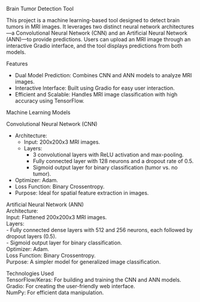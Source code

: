 Brain Tumor Detection Tool  

This project is a machine learning-based tool designed to detect brain tumors in MRI images. It leverages two distinct neural network architectures—a Convolutional Neural Network (CNN) and an Artificial Neural Network (ANN)—to provide predictions. Users can upload an MRI image through an interactive Gradio interface, and the tool displays predictions from both models.  

Features  
- Dual Model Prediction: Combines CNN and ANN models to analyze MRI images.  
- Interactive Interface: Built using Gradio for easy user interaction.  
- Efficient and Scalable: Handles MRI image classification with high accuracy using TensorFlow.  

Machine Learning Models  

Convolutional Neural Network (CNN)  
- Architecture:  
  - Input: 200x200x3 MRI images.  
  - Layers:  
    - 3 convolutional layers with ReLU activation and max-pooling.  
    - Fully connected layer with 128 neurons and a dropout rate of 0.5.  
    - Sigmoid output layer for binary classification (tumor vs. no tumor).  
- Optimizer: Adam.  
- Loss Function: Binary Crossentropy.  
- Purpose: Ideal for spatial feature extraction in images.  

Artificial Neural Network (ANN)  
Architecture:  
  Input: Flattened 200x200x3 MRI images.  
  Layers:  
    - Fully connected dense layers with 512 and 256 neurons, each followed by dropout layers (0.5).  
    - Sigmoid output layer for binary classification.  
  Optimizer: Adam.  
  Loss Function: Binary Crossentropy.  
  Purpose: A simpler model for generalized image classification.  

Technologies Used  
TensorFlow/Keras: For building and training the CNN and ANN models.  
Gradio: For creating the user-friendly web interface.  
NumPy: For efficient data manipulation.  


